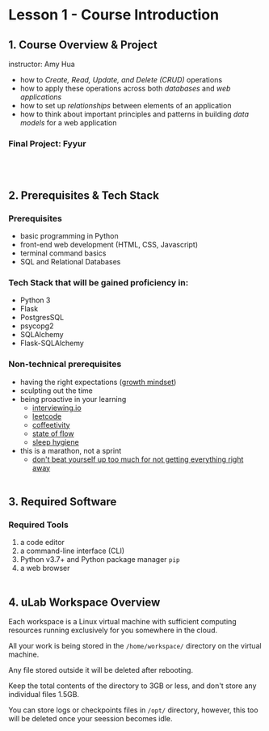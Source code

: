 # Lesson 1 - Course Introduction

## 1. Course Overview & Project
instructor: Amy Hua
- how to *Create, Read, Update, and Delete (CRUD)* operations
- how to apply these operations across both *databases* and *web applications*
- how to set up *relationships* between elements of an application
- how to think about important principles and patterns in building *data models* for a web application

### Final Project: Fyyur
<br><br>

## 2. Prerequisites & Tech Stack
### Prerequisites
- basic programming in Python
- front-end web development (HTML, CSS, Javascript)
- terminal command basics
- SQL and Relational Databases

### Tech Stack that will be gained proficiency in:
- Python 3
- Flask
- PostgresSQL
- psycopg2
- SQLAlchemy
- Flask-SQLAlchemy

### Non-technical prerequisites
- having the right expectations ([growth mindset](https://hbr.org/2016/01/what-having-a-growth-mindset-actually-means))
- sculpting out the time
- being proactive in your learning
    - [interviewing.io](https://interviewing.io/)
    - [leetcode](https://leetcode.com/)
    - [coffeetivity](https://coffitivity.com/)
    - [state of flow](https://www.verywellmind.com/what-is-flow-2794768)
    - [sleep hygiene](https://www.sleepfoundation.org/articles/sleep-hygiene)
- this is a marathon, not a sprint
    - [don't beat yourself up too much for not getting everything right away](https://medium.com/@samyj13/the-most-overused-saying-its-a-marathon-not-a-sprint-776a7103fe66)
<br><br>

## 3. Required Software
### Required Tools
1. a code editor
2. a command-line interface (CLI)
3. Python v3.7+ and Python package manager ```pip```
4. a web browser
<br><br>

## 4. uLab Workspace Overview
Each workspace is a Linux virtual machine with sufficient computing resources running exclusively for you somewhere in the cloud.

All your work is being stored in the ```/home/workspace/``` directory on the virtual machine. 

Any file stored outside it  will be deleted after rebooting.

Keep the total contents of the directory to 3GB or less, and don't store any individual files  1.5GB.

You can store logs or checkpoints files in ```/opt/``` directory, however, this too will be deleted once your seession becomes idle.
